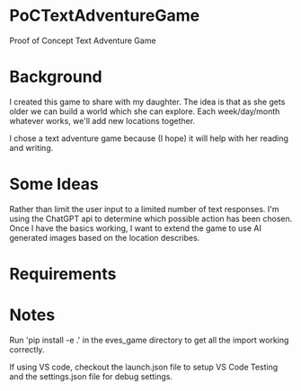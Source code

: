 # PoCTextAdventureGame
Proof of Concept Text Adventure Game

# Background
I created this game to share with my daughter. 
The idea is that as she gets older we can build a world which she can explore.
Each week/day/month whatever works, we'll add new locations together.

I chose a text adventure game because (I hope) it will help with her reading and writing.

# Some Ideas
Rather than limit the user input to a limited number of text responses. I'm 
using the ChatGPT api to determine which possible action has been chosen.
Once I have the basics working, I want to extend the game to use AI generated
images based on the location describes.

# Requirements 



# Notes
Run 'pip install -e .' in the eves_game directory to get all the import working
correctly. 

If using VS code, checkout the launch.json file to setup VS Code Testing and 
the settings.json file for debug settings.